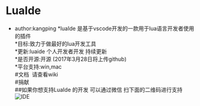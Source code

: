 # LuaIde
* author:kangping
*luaIde 是基于vscode开发的一款用于lua语言开发者使用的插件  
*目标:致力于做最好的lua开发工具  
*更新:luaide 个人开发者开发 持续更新  
*是否开源:开源 (2017年3月28日将上传github)  
*平台支持:win,mac  
#文档  请查看wiki   
#捐献     
##如果你想支持LuaIde 的开发 可以通过微信 扫下面的二维码进行支持
![IDE](https://coding.net/u/k0204/p/imgres/git/raw/master/money.png)

